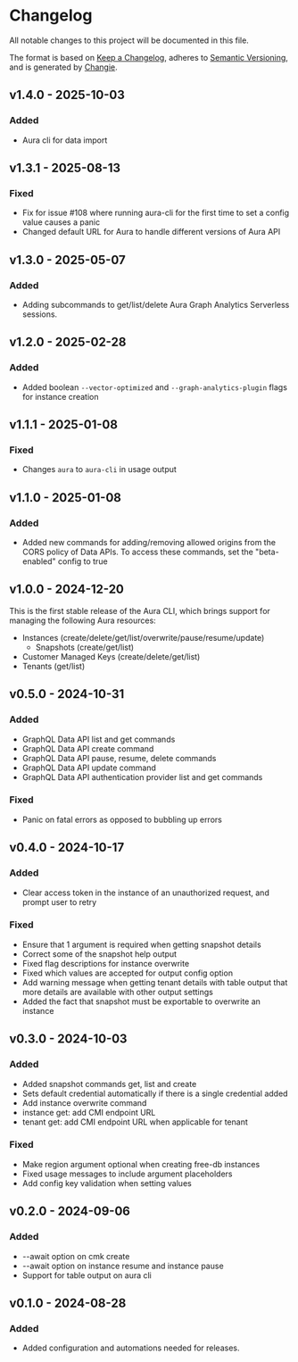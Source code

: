 # Changelog
All notable changes to this project will be documented in this file.

The format is based on [Keep a Changelog](https://keepachangelog.com/en/1.0.0/),
adheres to [Semantic Versioning](https://semver.org/spec/v2.0.0.html),
and is generated by [Changie](https://github.com/miniscruff/changie).


## v1.4.0 - 2025-10-03
### Added
* Aura cli for data import

## v1.3.1 - 2025-08-13
### Fixed
* Fix for issue #108 where running aura-cli for the first time to set a config value causes a panic
* Changed default URL for Aura to handle different versions of Aura API

## v1.3.0 - 2025-05-07
### Added
* Adding subcommands to get/list/delete Aura Graph Analytics Serverless sessions.

## v1.2.0 - 2025-02-28
### Added
* Added boolean `--vector-optimized` and `--graph-analytics-plugin` flags for instance creation

## v1.1.1 - 2025-01-08
### Fixed
* Changes `aura` to `aura-cli` in usage output

## v1.1.0 - 2025-01-08
### Added
* Added new commands for adding/removing allowed origins from the CORS policy of Data APIs. To access these commands, set the "beta-enabled" config to true

## v1.0.0 - 2024-12-20
This is the first stable release of the Aura CLI, which brings support for managing the following Aura resources:
* Instances (create/delete/get/list/overwrite/pause/resume/update)
  * Snapshots (create/get/list)
* Customer Managed Keys (create/delete/get/list)
* Tenants (get/list)


## v0.5.0 - 2024-10-31
### Added
* GraphQL Data API list and get commands
* GraphQL Data API create command
* GraphQL Data API pause, resume, delete commands
* GraphQL Data API update command
* GraphQL Data API authentication provider list and get commands
### Fixed
* Panic on fatal errors as opposed to bubbling up errors

## v0.4.0 - 2024-10-17
### Added
* Clear access token in the instance of an unauthorized request, and prompt user to retry
### Fixed
* Ensure that 1 argument is required when getting snapshot details
* Correct some of the snapshot help output
* Fixed flag descriptions for instance overwrite
* Fixed which values are accepted for output config option
* Add warning message when getting tenant details with table output that more details are available with other output settings
* Added the fact that snapshot must be exportable to overwrite an instance

## v0.3.0 - 2024-10-03
### Added
* Added snapshot commands get, list and create
* Sets default credential automatically if there is a single credential added
* Add instance overwrite command
* instance get: add CMI endpoint URL
* tenant get: add CMI endpoint URL when applicable for tenant
### Fixed
* Make region argument optional when creating free-db instances
* Fixed usage messages to include argument placeholders
* Add config key validation when setting values

## v0.2.0 - 2024-09-06
### Added
* --await option on cmk create
* --await option on instance resume and instance pause
* Support for table output on aura cli

## v0.1.0 - 2024-08-28
### Added
* Added configuration and automations needed for releases.
